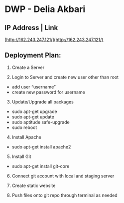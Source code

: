 # DWP - Delia Akbari

## IP Address | Link
[http://162.243.247.121/](http://162.243.247.121/)

## Deployment Plan:
1. Create a Server

2. Login to Server and create new user other than root
  * add user “username”
  * create new password for username

3. Update/Upgrade all packages
  * sudo apt-get upgrade
  * sudo apt-get update 
  * sudo aptitude safe-upgrade
  * sudo reboot

4. Install Apache
  * sudo apt-get install apache2

5. Install Git
  * sudo apt-get install git-core

6. Connect git account with local and staging server

7. Create static website

8. Push files onto git repo through terminal as needed